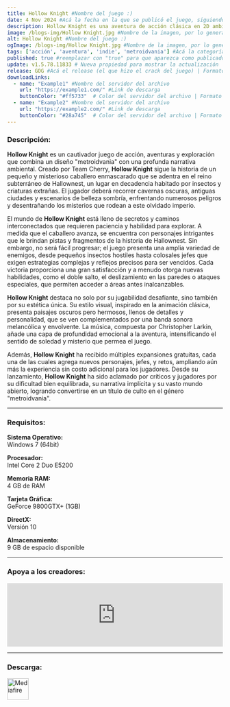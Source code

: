 ```yaml
---
title: Hollow Knight #Nombre del juego :)
date: 4 Nov 2024 #Acá la fecha en la que se publicó el juego, siguiendo este formato: Dia "30", Mes "Oct", Año "2024" = como debe quedar: 30 Oct 2024
description: Hollow Knight es una aventura de acción clásica en 2D ambientada en un vasto mundo interconectado. Explora cavernas tortuosas, ciudades antiguas y páramos mortales. Combate contra criaturas corrompidas, haz amistad con extraños insectos y resuelve los antiguos misterios que yacen en el corazón de reino. #Acá una mini descripción del juego
image: /blogs-img/Hollow Knight.jpg #Nombre de la imagen, por lo general es exactamente el mismo nombre que el juego excluyendo lo ":" (Dos puntos)
alt: Hollow Knight #Nombre del juego :)
ogImage: /blogs-img/Hollow Knight.jpg #Nombre de la imagen, por lo general es exactamente el mismo nombre que el juego excluyendo lo ":" (Dos puntos)
tags: ['acción', 'aventura', 'indie', 'metroidvania'] #Acá la categoría o categorías del juego, si es más de una se coloca en este formato: ['categoría1', 'categoría2']
published: true #reemplazar con "true" para que aparezca como publicado
update: v1.5.78.11833 # Nueva propiedad para mostrar la actualización | Formato: v1.0.0
release: GOG #Acá el release (el que hizo el crack del juego) | Formato: Nicolhetti
downloadLinks:
  - name: "Example1" #Nombre del servidor del archivo
    url: "https://example1.com/" #Link de descarga
    buttonColor: "#ff5733"  # Color del servidor del archivo | Formato hexadecimal | MediaFire: #0171F0 | Buzzheavier: #FF6600 |
  - name: "Example2" #Nombre del servidor del archivo
    url: "https://example2.com/" #Link de descarga
    buttonColor: "#28a745"  # Color del servidor del archivo | Formato hexadecimal | MediaFire: #0171F0 | Buzzheavier: #FF6600 |
---
```


<!--En VSCode seleccionando una palabra, por ejemplo: "Hollow Knight" y apretando Ctrl+F2 se seleccionan todas las palabras iguales-->

### Descripción:
**Hollow Knight** es un cautivador juego de acción, aventuras y exploración que combina un diseño "metroidvania" con una profunda narrativa ambiental. Creado por Team Cherry, **Hollow Knight** sigue la historia de un pequeño y misterioso caballero enmascarado que se adentra en el reino subterráneo de Hallownest, un lugar en decadencia habitado por insectos y criaturas extrañas. El jugador deberá recorrer cavernas oscuras, antiguas ciudades y escenarios de belleza sombría, enfrentando numerosos peligros y desentrañando los misterios que rodean a este olvidado imperio.

El mundo de **Hollow Knight** está lleno de secretos y caminos interconectados que requieren paciencia y habilidad para explorar. A medida que el caballero avanza, se encuentra con personajes intrigantes que le brindan pistas y fragmentos de la historia de Hallownest. Sin embargo, no será fácil progresar; el juego presenta una amplia variedad de enemigos, desde pequeños insectos hostiles hasta colosales jefes que exigen estrategias complejas y reflejos precisos para ser vencidos. Cada victoria proporciona una gran satisfacción y a menudo otorga nuevas habilidades, como el doble salto, el deslizamiento en las paredes o ataques especiales, que permiten acceder a áreas antes inalcanzables.

**Hollow Knight** destaca no solo por su jugabilidad desafiante, sino también por su estética única. Su estilo visual, inspirado en la animación clásica, presenta paisajes oscuros pero hermosos, llenos de detalles y personalidad, que se ven complementados por una banda sonora melancólica y envolvente. La música, compuesta por Christopher Larkin, añade una capa de profundidad emocional a la aventura, intensificando el sentido de soledad y misterio que permea el juego.

Además, **Hollow Knight** ha recibido múltiples expansiones gratuitas, cada una de las cuales agrega nuevos personajes, jefes, y retos, ampliando aún más la experiencia sin costo adicional para los jugadores. Desde su lanzamiento, **Hollow Knight** ha sido aclamado por críticos y jugadores por su dificultad bien equilibrada, su narrativa implícita y su vasto mundo abierto, logrando convertirse en un título de culto en el género "metroidvania".
<!--Prompt para Chat-GPT: Hazme una descripción para el juego "Hollow Knight" y cada que menciones "Hollow Knight" ponlo en negrita -->

---

### Requisitos:
**Sistema Operativo:**  
Windows 7 (64bit)

**Procesador:**  
Intel Core 2 Duo E5200

**Memoria RAM:**  
4 GB de RAM

**Tarjeta Gráfica:**  
GeForce 9800GTX+ (1GB)

**DirectX:**  
Versión 10

**Almacenamiento:**  
9 GB de espacio disponible

<!--Si falta o sobra un requisito se quita o se agrega manteniendo el mismo formato-->

---

### Apoya a los creadores:
<iframe src="https://store.steampowered.com/widget/367520/" frameborder="0" style="background-color: transparent; width: 100% !important; aspect-ratio: 646 / 190;"></iframe>

<!--Reemplazar los numeros (AppID) del juego (en este caso 2668510) por el numero (AppID) correspondiente con el juego a publicar-->
<!--El AppID se encuentra en la URL del Juego en Steam-->

---

### Descarga:

[<img src="https://gist.github.com/cxmeel/0dbc95191f239b631c3874f4ccf114e2/raw/download.svg" alt="Mediafire" height="50" />](https://www.mediafire.com/file/p1k9g339xs6wewu/Hollow_Knight.zip/file)

<!-- # se debe reemplazar por el link de descarga-->

<!--NOMBRE-DEL-SERVICIO se debe reemplazar por el servicio donde está subido el juego-->